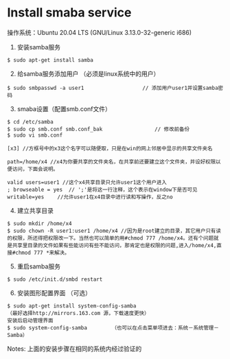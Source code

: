 <h1>Install smaba service</h1>
操作系统：Ubuntu 20.04 LTS (GNU/Linux 3.13.0-32-generic i686)


1. 安装samba服务
```
$ sudo apt-get install samba
```

2. 给samba服务添加用户 （必须是linux系统中的用户）
```
$ sudo smbpasswd -a user1                   // 添加用户user1并设置samba密码
```

3. smaba设置（配置smb.conf文件）
```
$ cd /etc/samba
$ sudo cp smb.conf smb.conf_bak                 // 修改前备份
$ sudo vi smb.conf

[x3] //方框号中的x3这个名字可以随便取，只是在win的网上邻居中显示的共享文件夹名

path=/home/x4 //x4为你要共享的文件夹名，在共享前还要建立这个文件夹，并设好权限以便访问，下面会说明。

valid users=user1 //这个x4共享目录只允许user1这个用户进入
; browseable = yes  // ';'是将这一行注释，这个表示在window下是否可见
writable=yes　　 //允许user1在x4目录中进行读和写操作，反之no
```

4. 建立共享目录
```
$ sudo mkdir /home/x4
$ sudo chown -R user1:user1 /home/x4 //因为是root建立的目录，其它用户只有读的权限，所还得把权限改一下。当然也可以简单的用#chmod 777 /home/x4。还有个问题就是共享里目录的文件如果有些能访问有些不能访问，那肯定也是权限的问题,进入/home/x4,直接#chmod 777 *来解决。
```

5. 重启samba服务
```
$ sudo /etc/init.d/smbd restart
```

6. 安装图形配置界面 （可选）
```
$ sudo apt-get install system-config-samba
（最好选择http://mirrors.163.com 源，下载速度更快）
安装后启动管理界面
$ sudo system-config-samba        （也可以在点击菜单项进去：系统－系统管理－Samba）
```


Notes: 上面的安装步骤在相同的系统内经过验证的


